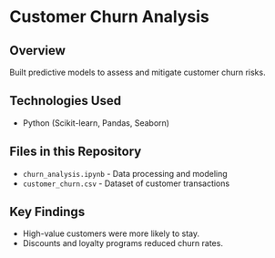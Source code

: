 # Customer Churn Analysis
## Overview
Built predictive models to assess and mitigate customer churn risks.

## Technologies Used
- Python (Scikit-learn, Pandas, Seaborn)

## Files in this Repository
- `churn_analysis.ipynb` - Data processing and modeling
- `customer_churn.csv` - Dataset of customer transactions

## Key Findings
- High-value customers were more likely to stay.
- Discounts and loyalty programs reduced churn rates.
